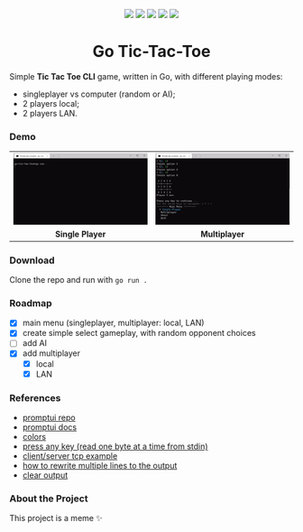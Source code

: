 <p align="center">
  <!--<a href="https://github.com/mikyll/go-tic-tac-toe/releases/latest"><img src="https://img.shields.io/github/downloads/mikyll/go-tic-tac-toe/total"/></a>-->
  <a href="https://github.com/mikyll/go-tic-tac-toe/stargazers"><img src="https://img.shields.io/github/stars/mikyll/go-tic-tac-toe"/></a>
  <a href="https://github.com/mikyll/go-tic-tac-toe/blob/master/LICENSE"><img src="https://img.shields.io/github/license/mikyll/go-tic-tac-toe"/></a>
  <a href="https://go.dev/"><img src="https://img.shields.io/badge/Go-00ADD8.svg?logo=go&logoColor=white"/></a>
  <a href="https://www.linkedin.com/in/michele-righi/?locale=en_US"><img src="https://img.shields.io/badge/-LinkedIn-black.svg?logo=linkedin&colorB=0077B5"/></a>
  <a href="https://github.com/mikyll"><img src="https://img.shields.io/github/followers/mikyll.svg?style=social&label=Follow"/></a>
</p>

<h1 align="center">Go Tic-Tac-Toe</h1>

Simple **Tic Tac Toe CLI** game, written in Go, with different playing modes:
- singleplayer vs computer (random or AI);
- 2 players local;
- 2 players LAN.

### Demo

<table>
  <tr>
    <td width="49.9%"><img src="https://github.com/mikyll/go-tic-tac-toe/blob/main/gfx/demo_singleplayer_easy.gif" alt="Single Player Easy"/></td>
    <td width="49.9%"><img src="https://github.com/mikyll/go-tic-tac-toe/blob/main/gfx/demo_multiplayer_local.gif" alt="Multiplayer Local"/></td>
  </tr>
  <tr>
    <td align="center"><b>Single Player</b></td>
    <td align="center"><b>Multiplayer</b></td>
  </tr>
</table>

### Download
Clone the repo and run with ```go run .```

### Roadmap
- [X] main menu (singleplayer, multiplayer: local, LAN)
- [X] create simple select gameplay, with random opponent choices
- [ ] add AI
- [x] add multiplayer
  - [X] local
  - [x] LAN

### References
- [promptui repo](https://github.com/manifoldco/promptui)
- [promptui docs](https://pkg.go.dev/github.com/manifoldco/promptui)
- [colors](https://github.com/fatih/color)
- [press any key (read one byte at a time from stdin)](https://stackoverflow.com/a/70627571)
- [client/server tcp example](https://www.linode.com/docs/guides/developing-udp-and-tcp-clients-and-servers-in-go/)
- [how to rewrite multiple lines to the output](https://stackoverflow.com/a/33509850)
- [clear output](https://stackoverflow.com/questions/22891644/how-can-i-clear-the-terminal-screen-in-go)

### About the Project
This project is a meme ✨

